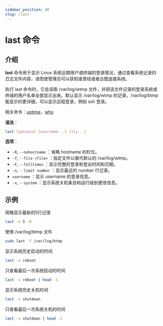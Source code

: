 ```yaml
---
sidebar_position: 40
slug: /last
---
```


# last 命令



## 介绍

**last** 命令用于显示 Linux 系统近期用户或终端的登录情况，通过查看系统记录的日志文件内容，进而使管理员可以获知谁曾经或者企图连接系统。

执行 last 命令时，它会读取 /var/log/wtmp 文件，并把该文件记录的登录系统或终端的用户名单全部显示出来。默认显示 /var/log/wtmp 的记录，/var/log/btmp 能显示的更详细，可以显示远程登录，例如 ssh 登录。

相关命令：[uptime](/linux-command/uptime)，[who](/linux-command/who)

**语法**：

```bash
last [options] [username...] [tty...]
```

**选项**：

- `-R`, `--nohostname` ：省略 hostname 的栏位。
- `-f`, `--file <file>` ：指定文件以替代默认的 /var/log/wtmp。
- `-F`, `--fulltimes` ：显示完整的登录和登出时间和日期。
- `-n`, `--limit number` ：显示最近的 number 行记录。
- `username` ：显示 username 的登录信息。
- `-x`, `--system` ：显示系统关机条目和运行级别更改信息。



## 示例

简略显示最新的5行记录

```bash
last -n 5 -R
```

使用 /var/log/btmp 文件

```bash
sudo last -f /var/log/btmp
```

显示系统历史启动的时间

```bash
last -x reboot
```

只查看最后一次系统启动的时间

```bash
last -x reboot | head -1
```

显示系统历史关机时间

```bash
last -x shutdown
```

只查看最后一次系统关机的时间

```bash
last -x shutdown | head -1
```

